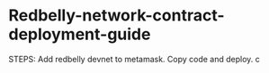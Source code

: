 # Redbelly-network-contract-deployment-guide
STEPS: Add redbelly devnet to metamask. Copy code and deploy.
c
